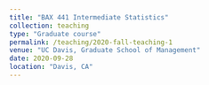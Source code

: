 ```yaml
---
title: "BAX 441 Intermediate Statistics"
collection: teaching
type: "Graduate course"
permalink: /teaching/2020-fall-teaching-1
venue: "UC Davis, Graduate School of Management"
date: 2020-09-28
location: "Davis, CA"
---
```

